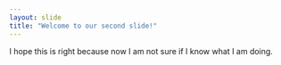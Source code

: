 ```yaml
---
layout: slide
title: "Welcome to our second slide!"
---
```

I hope this is right because now I am not sure if I know what I am doing.
